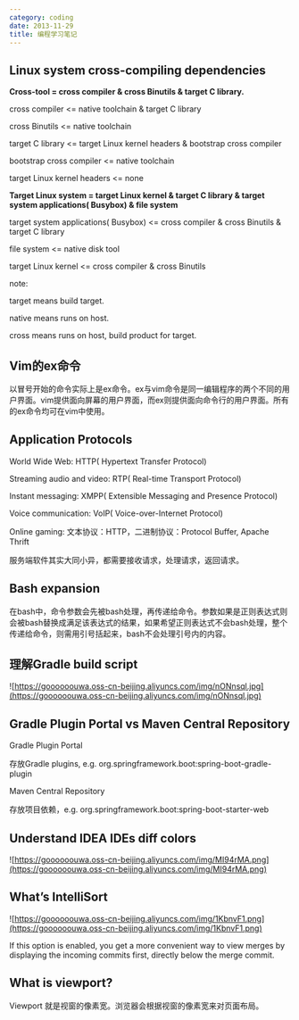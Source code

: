 ```yaml
---
category: coding
date: 2013-11-29
title: 编程学习笔记
---
```

## Linux system cross-compiling dependencies

**Cross-tool = cross compiler & cross Binutils & target C library.**

cross compiler <= native toolchain & target C library

cross Binutils <= native toolchain

target C library <= target Linux kernel headers & bootstrap cross compiler

bootstrap cross compiler <= native toolchain 

target Linux kernel headers <= none

 

**Target Linux system = target Linux kernel & target C library & target system applications( Busybox) & file system**

target system applications( Busybox) <= cross compiler & cross Binutils & target C library

file system <= native disk tool

target Linux kernel <= cross compiler & cross Binutils

note:

target means build target.

native means runs on host. 

cross means runs on host, build product for target.



##  Vim的ex命令

以冒号开始的命令实际上是ex命令。ex与vim命令是同一编辑程序的两个不同的用户界面。vim提供面向屏幕的用户界面，而ex则提供面向命令行的用户界面。所有的ex命令均可在vim中使用。



## Application Protocols

World Wide Web: HTTP( Hypertext Transfer Protocol)

Streaming audio and video: RTP( Real-time Transport Protocol)

Instant messaging: XMPP( Extensible Messaging and Presence Protocol)

Voice communication: VoIP( Voice-over-Internet Protocol)

Online gaming: 文本协议：HTTP，二进制协议：Protocol Buffer, Apache Thrift

服务端软件其实大同小异，都需要接收请求，处理请求，返回请求。



## Bash expansion

在bash中，命令参数会先被bash处理，再传递给命令。参数如果是正则表达式则会被bash替换成满足该表达式的结果，如果希望正则表达式不会bash处理，整个传递给命令，则需用引号括起来，bash不会处理引号内的内容。



## 理解Gradle build script

![https://goooooouwa.oss-cn-beijing.aliyuncs.com/img/nONnsql.jpg](https://goooooouwa.oss-cn-beijing.aliyuncs.com/img/nONnsql.jpg)

## Gradle Plugin Portal vs Maven Central Repository

Gradle Plugin Portal

存放Gradle plugins, e.g. org.springframework.boot:spring-boot-gradle-plugin

Maven Central Repository

存放项目依赖，e.g. org.springframework.boot:spring-boot-starter-web

## Understand IDEA IDEs diff colors

![https://goooooouwa.oss-cn-beijing.aliyuncs.com/img/MI94rMA.png](https://goooooouwa.oss-cn-beijing.aliyuncs.com/img/MI94rMA.png)

## What’s IntelliSort

![https://goooooouwa.oss-cn-beijing.aliyuncs.com/img/1KbnvF1.png](https://goooooouwa.oss-cn-beijing.aliyuncs.com/img/1KbnvF1.png)

If this option is enabled, you get a more convenient way to view merges by displaying the incoming commits first, directly below the merge commit.

## What is viewport?

Viewport 就是视窗的像素宽。浏览器会根据视窗的像素宽来对页面布局。